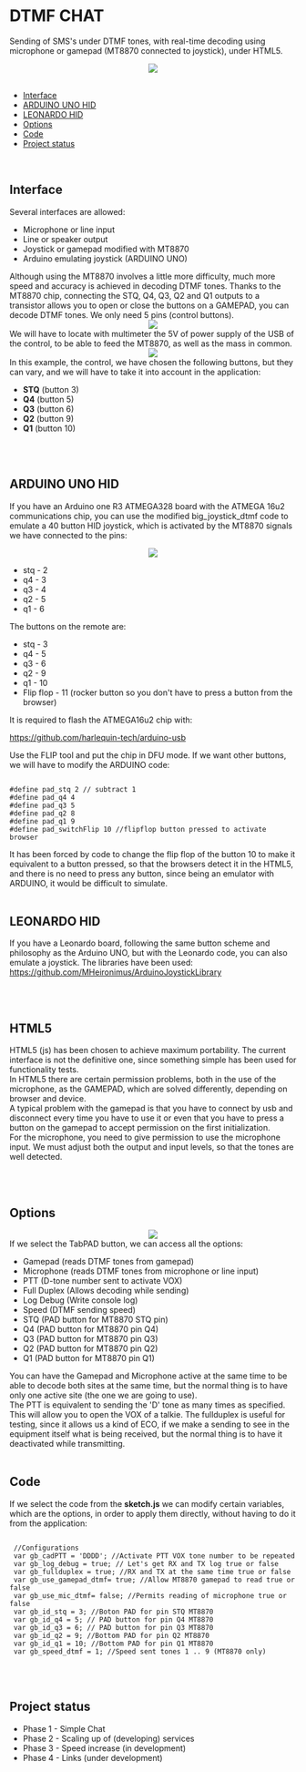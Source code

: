 # DTMF CHAT
Sending of SMS's under DTMF tones, with real-time decoding using microphone or gamepad (MT8870 connected to joystick), under HTML5.
<center><img src='preview/previewChatTabRX.gif'></center>
<br>
<ul>
 <li><a href="#interface">Interface<a/></li>
 <li><a href="#arduino">ARDUINO UNO HID<a/></li>  
 <li><a href="#leonardo">LEONARDO HID<a/></li>  
 <li><a href="#opciones">Options<a/></li>
 <li><a href="#codigo">Code</a></li>
 <li><a href="#estado">Project status<a/></li>
</ul>
<br>

<a name="interface"><h2>Interface</h2><a>
Several interfaces are allowed:
<ul>
 <li>Microphone or line input</li>
 <li>Line or speaker output</li>
 <li>Joystick or gamepad modified with MT8870</li>
 <li>Arduino emulating joystick (ARDUINO UNO)</li>
</ul>
Although using the MT8870 involves a little more difficulty, much more speed and accuracy is achieved in decoding DTMF tones.
Thanks to the MT8870 chip, connecting the STQ, Q4, Q3, Q2 and Q1 outputs to a transistor allows you to open or close
the buttons on a GAMEPAD, you can decode DTMF tones. We only need 5 pins (control buttons).
<center><img src='preview/interfacePAD.jpg'></center>
We will have to locate with multimeter the 5V of power supply of the USB of the control, to be able to feed the MT8870, as well as the mass in common.
<center><img src='preview/interfaceMT8870.gif'></center>
In this example, the control, we have chosen the following buttons, but they can vary, and we will have to take it into account in the application:
<ul>
 <li><b>STQ</b> (button 3)</li>
 <li><b>Q4</b> (button 5)</li>
 <li><b>Q3</b> (button 6)</li>
 <li><b>Q2</b> (button 9)</li>
 <li><b>Q1</b> (button 10)</li>
</ul>
<br><br>
 
<a name="arduino"><h2>ARDUINO UNO HID</h2></a>
If you have an Arduino one R3 ATMEGA328 board with the ATMEGA 16u2 communications chip, you can use the modified big_joystick_dtmf code to emulate a 40 button HID joystick, which is activated by the MT8870 signals we have connected to the pins:
<center><img src="preview/arduinoHidJoystick.png"></center>
<ul>
 <li>stq - 2</li>
 <li>q4 - 3</li>
 <li>q3 - 4</li>
 <li>q2 - 5</li>
 <li>q1 - 6</li>
</ul> 

The buttons on the remote are:
<ul>
 <li>stq - 3</li>
 <li>q4 - 5</li>
 <li>q3 - 6</li>
 <li>q2 - 9</li>
 <li>q1 - 10</li>
 <li>Flip flop - 11 (rocker button so you don't have to press a button from the browser)</li>
</ul>

It is required to flash the ATMEGA16u2 chip with:

<a href='https://github.com/harlequin-tech/arduino-usb'>https://github.com/harlequin-tech/arduino-usb</a>

Use the FLIP tool and put the chip in DFU mode.
If we want other buttons, we will have to modify the ARDUINO code:
<pre><code>
#define pad_stq 2 // subtract 1
#define pad_q4 4
#define pad_q3 5
#define pad_q2 8
#define pad_q1 9
#define pad_switchFlip 10 //flipflop button pressed to activate browser
</code></pre>
It has been forced by code to change the flip flop of the button 10 to make it equivalent to a button pressed, so that the browsers detect it in the HTML5, and there is no need to press any button, since being an emulator with ARDUINO, it would be difficult to simulate. 
<br><br>

<a name="leonardo"><h2>LEONARDO HID</h2></a>
If you have a Leonardo board, following the same button scheme and philosophy as the Arduino UNO, but with the Leonardo code, you can also emulate a joystick. The libraries have been used:<br>
<a href="https://github.com/MHeironimus/ArduinoJoystickLibrary">https://github.com/MHeironimus/ArduinoJoystickLibrary</a>

<br><br>
<a name="html5"><h2>HTML5</h2></a>
HTML5 (js) has been chosen to achieve maximum portability. The current interface is not the definitive one, since something simple has been used for functionality tests.<br>
In HTML5 there are certain permission problems, both in the use of the microphone, as the GAMEPAD, which are solved differently, depending on browser and device.<br>
A typical problem with the gamepad is that you have to connect by usb and disconnect every time you have to use it or even that you have to press a button on the gamepad to accept permission on the first initialization.<br>
For the microphone, you need to give permission to use the microphone input.
We must adjust both the output and input levels, so that the tones are well detected.


<br><br>
<a name="opciones"><h2>Options</h2><a>
<center><img src='preview/captureOptions.gif'></center>
If we select the TabPAD button, we can access all the options:
<ul>
 <li>Gamepad (reads DTMF tones from gamepad)</li>
 <li>Microphone (reads DTMF tones from microphone or line input)</li>
 <li>PTT (D-tone number sent to activate VOX)</li>
 <li>Full Duplex (Allows decoding while sending)</li>
 <li>Log Debug (Write console log)</li>
 <li>Speed (DTMF sending speed)</li>
 <li>STQ (PAD button for MT8870 STQ pin)</li>
 <li>Q4 (PAD button for MT8870 pin Q4)</li>
 <li>Q3 (PAD button for MT8870 pin Q3)</li>
 <li>Q2 (PAD button for MT8870 pin Q2)</li>
 <li>Q1 (PAD button for MT8870 pin Q1)</li> 
</ul>
You can have the Gamepad and Microphone active at the same time to be able to decode both sites at the same time, but the normal thing is to have only one active site (the one we are going to use).<br>
The PTT is equivalent to sending the 'D' tone as many times as specified. This will allow you to open the VOX of a talkie.
The fullduplex is useful for testing, since it allows us a kind of ECO, if we make a sending to see in the equipment itself what is being received, but the normal thing is to have it deactivated while transmitting.
<br><br>
 
 
<a name="codigo"><h2>Code</h2><a>
If we select the code from the <b>sketch.js</b> we can modify certain variables, which are the options, in order to apply them directly, without having to do it from the application:
<pre><code>
 //Configurations
 var gb_cadPTT = 'DDDD'; //Activate PTT VOX tone number to be repeated
 var gb_log_debug = true; // Let's get RX and TX log true or false
 var gb_fullduplex = true; //RX and TX at the same time true or false
 var gb_use_gamepad_dtmf= true; //Allow MT8870 gamepad to read true or false
 var gb_use_mic_dtmf= false; //Permits reading of microphone true or false
 var gb_id_stq = 3; //Boton PAD for pin STQ MT8870
 var gb_id_q4 = 5; // PAD button for pin Q4 MT8870
 var gb_id_q3 = 6; // PAD button for pin Q3 MT8870
 var gb_id_q2 = 9; //Bottom PAD for pin Q2 MT8870
 var gb_id_q1 = 10; //Bottom PAD for pin Q1 MT8870
 var gb_speed_dtmf = 1; //Speed sent tones 1 .. 9 (MT8870 only)
</code></pre>
<br><br>

<a name="estado"><h2>Project status</h2><a>
<ul>
 <li>Phase 1 - Simple Chat</li>
 <li>Phase 2 - Scaling up of (developing) services</li>
 <li>Phase 3 - Speed increase (in development)</li>
 <li>Phase 4 - Links (under development)</li>
</ul>

